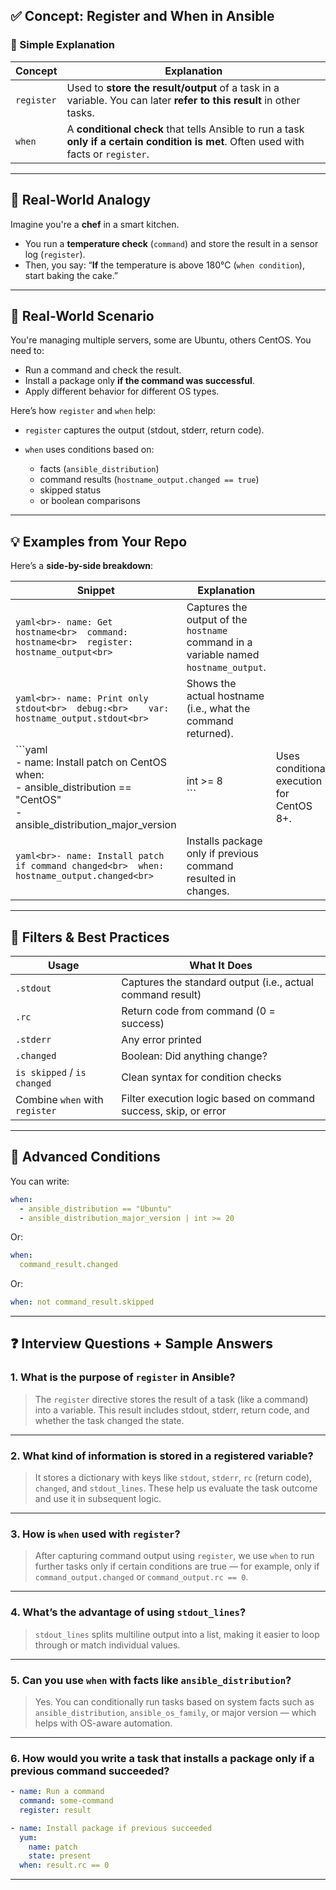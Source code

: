 ## ✅ Concept: Register and When in Ansible

### 🔹 Simple Explanation

| **Concept** | **Explanation**                                                                                                                       |
| ----------- | ------------------------------------------------------------------------------------------------------------------------------------- |
| `register`  | Used to **store the result/output** of a task in a variable. You can later **refer to this result** in other tasks.                   |
| `when`      | A **conditional check** that tells Ansible to run a task **only if a certain condition is met**. Often used with facts or `register`. |

---

## 🧠 Real-World Analogy

Imagine you're a **chef** in a smart kitchen.

* You run a **temperature check** (`command`) and store the result in a sensor log (`register`).
* Then, you say:
  “**If** the temperature is above 180°C (`when condition`), start baking the cake.”

---

## 🧪 Real-World Scenario

You're managing multiple servers, some are Ubuntu, others CentOS. You need to:

* Run a command and check the result.
* Install a package only **if the command was successful**.
* Apply different behavior for different OS types.

Here’s how `register` and `when` help:

* `register` captures the output (stdout, stderr, return code).
* `when` uses conditions based on:

  * facts (`ansible_distribution`)
  * command results (`hostname_output.changed == true`)
  * skipped status
  * or boolean comparisons

---

## 💡 Examples from Your Repo

 Here’s a **side-by-side breakdown**:

| **Snippet**                                                                                                                                        | **Explanation**                                                                      |                                           |
| -------------------------------------------------------------------------------------------------------------------------------------------------- | ------------------------------------------------------------------------------------ | ----------------------------------------- |
| `yaml<br>- name: Get hostname<br>  command: hostname<br>  register: hostname_output<br>`                                                           | Captures the output of the `hostname` command in a variable named `hostname_output`. |                                           |
| `yaml<br>- name: Print only stdout<br>  debug:<br>    var: hostname_output.stdout<br>`                                                             | Shows the actual hostname (i.e., what the command returned).                         |                                           |
| \`\`\`yaml<br>- name: Install patch on CentOS<br>  when:<br>    - ansible\_distribution == "CentOS"<br>    - ansible\_distribution\_major\_version | int >= 8<br>\`\`\`                                                                   | Uses conditional execution for CentOS 8+. |
| `yaml<br>- name: Install patch if command changed<br>  when: hostname_output.changed<br>`                                                          | Installs package only if previous command resulted in changes.                       |                                           |

---

## 🧪 Filters & Best Practices

| **Usage**                      | **What It Does**                                                |
| ------------------------------ | --------------------------------------------------------------- |
| `.stdout`                      | Captures the standard output (i.e., actual command result)      |
| `.rc`                          | Return code from command (0 = success)                          |
| `.stderr`                      | Any error printed                                               |
| `.changed`                     | Boolean: Did anything change?                                   |
| `is skipped` / `is changed`    | Clean syntax for condition checks                               |
| Combine `when` with `register` | Filter execution logic based on command success, skip, or error |

---

## 🧩 Advanced Conditions

You can write:

```yaml
when:
  - ansible_distribution == "Ubuntu"
  - ansible_distribution_major_version | int >= 20
```

Or:

```yaml
when: 
  command_result.changed
```

Or:

```yaml
when: not command_result.skipped
```

---

## ❓ Interview Questions + Sample Answers

### 1. **What is the purpose of `register` in Ansible?**

> The `register` directive stores the result of a task (like a command) into a variable. This result includes stdout, stderr, return code, and whether the task changed the state.

---

### 2. **What kind of information is stored in a registered variable?**

> It stores a dictionary with keys like `stdout`, `stderr`, `rc` (return code), `changed`, and `stdout_lines`. These help us evaluate the task outcome and use it in subsequent logic.

---

### 3. **How is `when` used with `register`?**

> After capturing command output using `register`, we use `when` to run further tasks only if certain conditions are true — for example, only if `command_output.changed` or `command_output.rc == 0`.

---

### 4. **What’s the advantage of using `stdout_lines`?**

> `stdout_lines` splits multiline output into a list, making it easier to loop through or match individual values.

---

### 5. **Can you use `when` with facts like `ansible_distribution`?**

> Yes. You can conditionally run tasks based on system facts such as `ansible_distribution`, `ansible_os_family`, or major version — which helps with OS-aware automation.

---

### 6. **How would you write a task that installs a package only if a previous command succeeded?**

```yaml
- name: Run a command
  command: some-command
  register: result

- name: Install package if previous succeeded
  yum:
    name: patch
    state: present
  when: result.rc == 0
```

---

